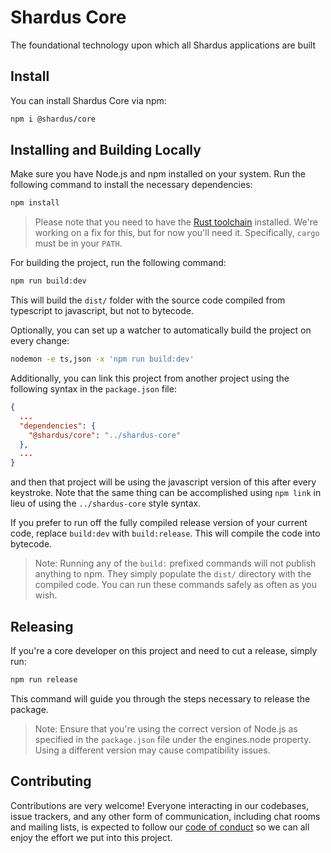 # Shardus Core

The foundational technology upon which all Shardus applications are built

## Install

You can install Shardus Core via npm:

```sh
npm i @shardus/core
```

## Installing and Building Locally

Make sure you have Node.js and npm installed on your system. Run the following command to install the necessary dependencies:

```sh
npm install
```

> Please note that you need to have the [Rust toolchain](https://opensource.com/article/20/3/rust-cargo) installed. We're working on a fix for this, but for now you'll need it. Specifically, `cargo` must be in your `PATH`.

For building the project, run the following command:

```sh
npm run build:dev
```

This will build the `dist/` folder with the source code compiled from typescript to javascript, but not to bytecode.

Optionally, you can set up a watcher to automatically build the project on every change:

```sh
nodemon -e ts,json -x 'npm run build:dev'
```

Additionally, you can link this project from another project using the following syntax in the `package.json` file:

```json
{
  ...
  "dependencies": {
    "@shardus/core": "../shardus-core"
  },
  ...
}
```

and then that project will be using the javascript version of this after every keystroke. Note that the same thing can be accomplished using `npm link` in lieu of using the `../shardus-core` style syntax.

If you prefer to run off the fully compiled release version of your current code, replace `build:dev` with `build:release`. This will compile the code into bytecode.

> Note: Running any of the `build:` prefixed commands will not publish anything to npm. They simply populate the `dist/` directory with the compiled code. You can run these commands safely as often as you wish.

## Releasing

If you're a core developer on this project and need to cut a release, simply run:

```sh
npm run release
```

This command will guide you through the steps necessary to release the package.

> Note: Ensure that you're using the correct version of Node.js as specified in the `package.json` file under the engines.node property. Using a different version may cause compatibility issues.

## Contributing

Contributions are very welcome! Everyone interacting in our codebases, issue trackers, and any other form of communication, including chat rooms and mailing lists, is expected to follow our [code of conduct](./CODE_OF_CONDUCT.md) so we can all enjoy the effort we put into this project.






